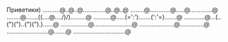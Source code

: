 Приветики)
..........@..@..@.............@..@..@
........@............@.....@.............@
........@.......(\(\....@..../)/).........@
..........@.....(=':').......(':'=).......@
............@...(..(")(")..(")(").)......@
................@......................@
....................@..............@
........................@.......@
..............................@

